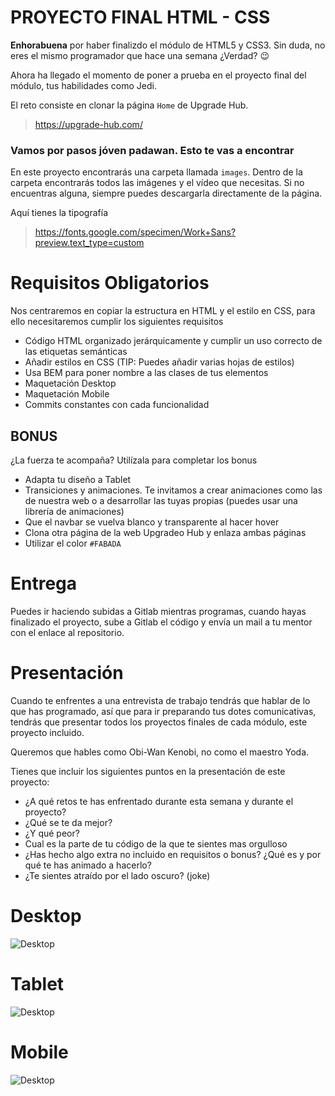 # PROYECTO FINAL HTML - CSS

**Enhorabuena** por haber finalizdo el módulo de HTML5 y CSS3. Sin duda, no eres el mismo programador que hace una semana ¿Verdad? :wink:


Ahora ha llegado el momento de poner a prueba en el proyecto final del módulo, tus habilidades como Jedi.

El reto consiste en clonar la página `Home` de Upgrade Hub.
> https://upgrade-hub.com/

### Vamos por pasos jóven padawan. Esto te vas a encontrar

En este proyecto encontrarás una carpeta llamada `images`. Dentro de la carpeta encontrarás todos las imágenes y el vídeo que necesitas. Si no encuentras alguna, siempre puedes descargarla directamente de la página.

Aquí tienes la tipografía
> https://fonts.google.com/specimen/Work+Sans?preview.text_type=custom

# Requisitos Obligatorios
Nos centraremos en copiar la estructura en HTML y el estilo en CSS, para ello necesitaremos cumplir los siguientes requisitos

- Código HTML organizado jerárquicamente y cumplir un uso correcto de las etiquetas semánticas
- Añadir estilos en CSS (TIP: Puedes añadir varias hojas de estilos)
- Usa BEM para poner nombre a las clases de tus elementos
- Maquetación Desktop
- Maquetación Mobile
- Commits constantes con cada funcionalidad

## BONUS
¿La fuerza te acompaña? Utilízala para completar los bonus
- Adapta tu diseño a Tablet
- Transiciones y animaciones. Te invitamos a crear animaciones como las de nuestra web o a desarrollar las tuyas propias (puedes usar una librería de animaciones)
- Que el navbar se vuelva blanco y transparente al hacer hover
- Clona otra página de la web Upgradeo Hub y enlaza ambas páginas
- Utilizar el color `#FABADA`



# Entrega
Puedes ir haciendo subidas a Gitlab mientras programas, cuando hayas finalizado el proyecto, sube a Gitlab el código y envía un mail a tu mentor con el enlace al repositorio.

# Presentación
Cuando te enfrentes a una entrevista de trabajo tendrás que hablar de lo que has programado, así que para ir preparando tus dotes comunicativas, tendrás que presentar todos los proyectos finales de cada módulo, este proyecto incluido.

Queremos que hables como Obi-Wan Kenobi, no como el maestro Yoda.

Tienes que incluir los siguientes puntos en la presentación de este proyecto:
- ¿A qué retos te has enfrentado durante esta semana y durante el proyecto?
- ¿Qué se te da mejor?
- ¿Y qué peor?
- Cual es la parte de tu código de la que te sientes mas orgulloso
- ¿Has hecho algo extra no incluido en requisitos o bonus? ¿Qué es y por qué te has animado a hacerlo?
- ¿Te sientes atraído por el lado oscuro? (joke)


# Desktop
![Desktop](images/screenshots/desktop.png)

# Tablet
![Desktop](images/screenshots/tablet.png)

# Mobile
![Desktop](images/screenshots/mobile.png)

